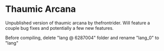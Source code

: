 # Thaumic Arcana

Unpublished version of thaumic arcana by thefrontrider. Will feature a couple bug fixes and potentially a few new features.

Before compiling, delete "lang @ 6287004" folder and rename "lang_0" to "lang"
